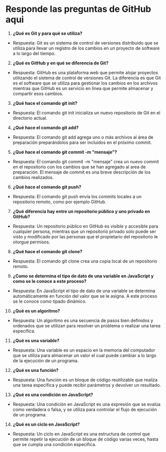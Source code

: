 # Responde las preguntas de GitHub aqui

1. **¿Qué es Git y para qué se utiliza?**
- Respuesta:  Git es un sistema de control de versiones distribuido que se utiliza para llevar un registro de los cambios en un proyecto de software a lo largo del tiempo.

2. **¿Qué es GitHub y en qué se diferencia de Git?**
- Respuesta: GitHub es una plataforma web que permite alojar proyectos utilizando el sistema de control de versiones Git. La diferencia es que Git es el software que se utiliza para gestionar los cambios en los archivos mientras que GitHub es un servicio en línea que permite almacenar y compartir esos cambios.

3. **¿Qué hace el comando git init?**
- Respuesta: El comando git init inicializa un nuevo repositorio de Git en el directorio actual.

4. **¿Qué hace el comando git add?**
- Respuesta: El comando git add agrega uno o más archivos al área de preparación preparándolos para ser incluidos en el próximo commit.

5. **¿Qué hace el comando git commit -m "mensaje"?**
- Respuesta: El comando git commit -m "mensaje" crea un nuevo commit en el repositorio con los cambios que se han agregado al area de preparación. El mensaje de commit es una breve descripción de los cambios realizados.

6. **¿Qué hace el comando git push?**
- Respuesta: El comando git push envía los commits locales a un repositorio remoto, como por ejemplo GitHub.

7. **¿Qué diferencia hay entre un repositorio público y uno privado en GitHub?**
- Respuesta: Un repositorio público en GitHub es visible y accesible para cualquier persona, mientras que un repositorio privado solo puede ser visto y modificado por las personas que el propietario del repositorio le otorgue permisos. 

8. **¿Qué hace el comando git clone?**
- Respuesta: El comando git clone crea una copia local de un repositorio remoto.

9. **¿Como se determina el tipo de dato de una variable en JavaScript y como se le conoce a este proceso?**
- Respuesta: En JavaScript el tipo de dato de una variable se determina automáticamente en función del valor que se le asigna. A este proceso se le conoce como tipado dinámico.

10. **¿Qué es un algoritmo?**
- Respuesta: Un algoritmo es una secuencia de pasos bien definidos y ordenados que se utilizan para resolver un problema o realizar una tarea específica.

11. **¿Qué es una variable?**
- Respuesta: Una variable es un espacio en la memoria del computador que se utiliza para almacenar un valor el cual puede cambiar a lo largo de la ejecución de un programa.

12. **¿Qué es una función?**
- Respuesta: Una función es un bloque de código reutilizable que realiza una tarea específica y puede recibir parámetros y devolver un resultado.

13. **¿Qué es una condición en JavaScript?**
- Respuesta: Una condición en JavaScript es una expresión que se evalúa como verdadera o falsa, y se utiliza para controlar el flujo de ejecución de un programa.

14. **¿Qué es un ciclo en JavaScript?**
- Respuesta: Un ciclo en JavaScript es una estructura de control que permite repetir la ejecución de un bloque de código varias veces, hasta que se cumpla una condición específica.
